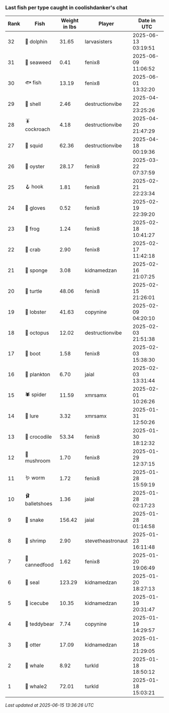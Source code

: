 ### Last fish per type caught in coolishdanker's chat
| Rank | Fish | Weight in lbs | Player | Date in UTC |
|------|--------|-----------|---------|------|
| 32  | 🐬 dolphin | 31.65 | larvasisters | 2025-06-13 03:19:51 |
| 31  | 🌿 seaweed | 0.41 | fenix8 | 2025-06-09 11:06:52 |
| 30  | 🐟 fish | 13.19 | fenix8 | 2025-06-01 13:32:20 |
| 29  | 🐚 shell | 2.46 | destructionvibe | 2025-04-22 23:25:26 |
| 28  | 🪳 cockroach | 4.18 | destructionvibe | 2025-04-20 21:47:29 |
| 27  | 🦑 squid | 62.36 | destructionvibe | 2025-04-18 00:19:36 |
| 26  | 🦪 oyster | 28.17 | fenix8 | 2025-03-22 07:37:59 |
| 25  | 🪝 hook | 1.81 | fenix8 | 2025-02-21 22:23:34 |
| 24  | 🧤 gloves | 0.52 | fenix8 | 2025-02-19 22:39:20 |
| 23  | 🐸 frog | 1.24 | fenix8 | 2025-02-18 10:41:27 |
| 22  | 🦀 crab | 2.90 | fenix8 | 2025-02-17 11:42:18 |
| 21  | 🧽 sponge | 3.08 | kidnamedzan | 2025-02-16 21:07:25 |
| 20  | 🐢 turtle | 48.06 | fenix8 | 2025-02-15 21:26:01 |
| 19  | 🦞 lobster | 41.63 | copynine | 2025-02-09 04:20:10 |
| 18  | 🐙 octopus | 12.02 | destructionvibe | 2025-02-03 21:51:38 |
| 17  | 👢 boot | 1.58 | fenix8 | 2025-02-03 15:38:30 |
| 16  | 🦠 plankton | 6.70 | jaial | 2025-02-03 13:31:44 |
| 15  | 🕷️ spider | 11.59 | xmrsamx | 2025-02-01 10:26:26 |
| 14  | 🎏 lure | 3.32 | xmrsamx | 2025-01-31 12:50:26 |
| 13  | 🐊 crocodile | 53.34 | fenix8 | 2025-01-30 18:12:32 |
| 12  | 🍄 mushroom | 1.70 | fenix8 | 2025-01-29 12:37:15 |
| 11  | 🪱 worm | 1.72 | fenix8 | 2025-01-28 15:59:19 |
| 10  | 🩰 balletshoes | 1.36 | jaial | 2025-01-28 02:17:23 |
| 9  | 🐍 snake | 156.42 | jaial | 2025-01-28 01:14:58 |
| 8  | 🦐 shrimp | 2.90 | stevetheastronaut | 2025-01-23 16:11:48 |
| 7  | 🥫 cannedfood | 1.62 | fenix8 | 2025-01-20 19:06:49 |
| 6  | 🦭 seal | 123.29 | kidnamedzan | 2025-01-20 18:27:13 |
| 5  | 🧊 icecube | 10.35 | kidnamedzan | 2025-01-19 20:31:47 |
| 4  | 🧸 teddybear | 7.74 | copynine | 2025-01-19 14:29:57 |
| 3  | 🦦 otter | 17.09 | kidnamedzan | 2025-01-18 21:29:05 |
| 2  | 🐳 whale | 8.92 | turkld | 2025-01-18 18:50:12 |
| 1  | 🐋 whale2 | 72.01 | turkld | 2025-01-18 15:03:21 |

_Last updated at 2025-06-15 13:36:26 UTC_
